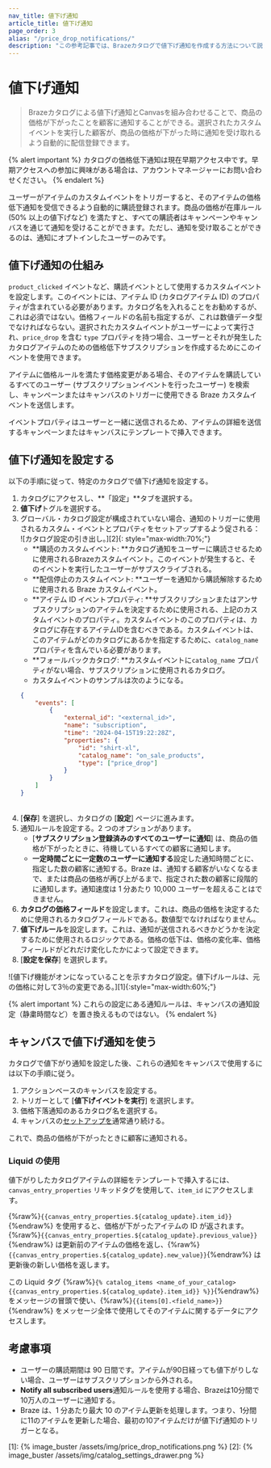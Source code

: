 ```yaml
---
nav_title: 値下げ通知
article_title: 値下げ通知
page_order: 3
alias: "/price_drop_notifications/"
description: "この参考記事では、Brazeカタログで値下げ通知を作成する方法について説明する。"
---
```


# 値下げ通知

> Brazeカタログによる値下げ通知とCanvasを組み合わせることで、商品の価格が下がったことを顧客に通知することができる。選択されたカスタムイベントを実行した顧客が、商品の価格が下がった時に通知を受け取れるよう自動的に配信登録できます。

{% alert important %}
カタログの価格低下通知は現在早期アクセス中です。早期アクセスへの参加に興味がある場合は、アカウントマネージャーにお問い合わせください。
{% endalert %}

ユーザーがアイテムのカスタムイベントをトリガーすると、そのアイテムの価格低下通知を受信できるよう自動的に購読登録されます。商品の価格が在庫ルール (50% 以上の値下げなど) を満たすと、すべての購読者はキャンペーンやキャンバスを通じて通知を受けることができます。ただし、通知を受け取ることができるのは、通知にオプトインしたユーザーのみです。 

## 値下げ通知の仕組み

`product_clicked` イベントなど、購読イベントとして使用するカスタムイベントを設定します。このイベントには、アイテム ID (カタログアイテム ID) のプロパティが含まれている必要があります。カタログ名を入れることをお勧めするが、これは必須ではない。価格フィールドの名前も指定するが、これは数値データ型でなければならない。選択されたカスタムイベントがユーザーによって実行され、`price_drop` を含む `type` プロパティを持つ場合、ユーザーとそれが発生したカタログアイテムのための価格低下サブスクリプションを作成するためにこのイベントを使用できます。

アイテムに価格ルールを満たす価格変更がある場合、そのアイテムを購読しているすべてのユーザー (サブスクリプションイベントを行ったユーザー) を検索し、キャンペーンまたはキャンバスのトリガーに使用できる Braze カスタムイベントを送信します。

イベントプロパティはユーザーと一緒に送信されるため、アイテムの詳細を送信するキャンペーンまたはキャンバスにテンプレートで挿入できます。

## 値下げ通知を設定する

以下の手順に従って、特定のカタログで値下げ通知を設定する。

1. カタログにアクセスし、**「設定」**タブを選択する。<br>
2. **値下げ**トグルを選択する。<br>
3. グローバル・カタログ設定が構成されていない場合、通知のトリガーに使用されるカスタム・イベントとプロパティをセットアップするよう促される：
    <br> ![カタログ設定の引き出し。][2]{: style="max-width:70%;"}
    - **購読のカスタムイベント: **カタログ通知をユーザーに購読させるために使用されるBrazeカスタムイベント。このイベントが発生すると、そのイベントを実行したユーザーがサブスクライブされる。
    - **配信停止のカスタムイベント: **ユーザーを通知から購読解除するために使用される Braze カスタムイベント。
    - **アイテム ID イベントプロパティ: **サブスクリプションまたはアンサブスクリプションのアイテムを決定するために使用される、上記のカスタムイベントのプロパティ。カスタムイベントのこのプロパティは、カタログに存在するアイテムIDを含むべきである。カスタムイベントは、このアイテムがどのカタログにあるかを指定するために、`catalog_name` プロパティを含んでいる必要があります。
    - **フォールバックカタログ: **カスタムイベントに`catalog_name` プロパティがない場合、サブスクリプションに使用されるカタログ。
    - カスタムイベントのサンプルは次のようになる。
    ```json
    {
        "events": [
            {
                "external_id": "<external_id>",
                "name": "subscription",
                "time": "2024-04-15T19:22:28Z",
                "properties": {
                    "id": "shirt-xl",
                    "catalog_name": "on_sale_products",
                    "type": ["price_drop"]
                }
            }
        ]
    }
    ```
    <br>
4. \[**保存**] を選択し、カタログの \[**設定**] ページに進みます。<br>
5. 通知ルールを設定する。2 つのオプションがあります。
    - \[**サブスクリプション登録済みのすべてのユーザーに通知**] は、商品の価格が下がったときに、待機しているすべての顧客に通知します。
    - **一定時間ごとに一定数のユーザーに通知する**設定した通知時間ごとに、指定した数の顧客に通知する。Braze は、通知する顧客がいなくなるまで、または商品の価格が再び上がるまで、指定された数の顧客に段階的に通知します。通知速度は 1 分あたり 10,000 ユーザーを超えることはできません。
6. **カタログの価格フィールド**を設定します。これは、商品の価格を決定するために使用されるカタログフィールドである。数値型でなければなりません。<br>
7. **値下げルール**を設定します。これは、通知が送信されるべきかどうかを決定するために使用されるロジックである。価格の低下は、価格の変化率、価格フィールドがどれだけ変化したかによって設定できます。<br>
8. \[**設定を保存**] を選択します。

![値下げ機能がオンになっていることを示すカタログ設定。値下げルールは、元の価格に対して3％の変更である。][1]{:style="max-width:60%;"}

{% alert important %}
これらの設定にある通知ルールは、キャンバスの通知設定（静粛時間など）を置き換えるものではない。
{% endalert %}

## キャンバスで値下げ通知を使う

カタログで値下がり通知を設定した後、これらの通知をキャンバスで使用するには以下の手順に従う。

1. アクションベースのキャンバスを設定する。
2. トリガーとして \[**値下げイベントを実行**] を選択します。
3. 価格下落通知のあるカタログ名を選択する。
4. キャンバスの[セットアップを]({{site.baseurl}}/user_guide/engagement_tools/canvas/create_a_canvas/create_a_canvas/)通常通り続ける。

これで、商品の価格が下がったときに顧客に通知される。

### Liquid の使用

値下がりしたカタログアイテムの詳細をテンプレートで挿入するには、`canvas_entry_properties` リキッドタグを使用して、`item_id` にアクセスします。 

{%raw%}``{{canvas_entry_properties.${catalog_update}.item_id}}``{%endraw%} を使用すると、価格が下がったアイテムの ID が返されます。{%raw%}``{{canvas_entry_properties.${catalog_update}.previous_value}}``{%endraw%} は更新前のアイテムの価格を返し、{%raw%}``{{canvas_entry_properties.${catalog_update}.new_value}}``{%endraw%} は更新後の新しい価格を返します。 

この Liquid タグ {%raw%}``{% catalog_items <name_of_your_catalog> {{canvas_entry_properties.${catalog_update}.item_id}} %}}``{%endraw%} をメッセージの冒頭で使い、{%raw%}`{{items[0].<field_name>}}`{%endraw%} をメッセージ全体で使用してそのアイテムに関するデータにアクセスします。

## 考慮事項

- ユーザーの購読期間は 90 日間です。アイテムが90日経っても値下がりしない場合、ユーザーはサブスクリプションから外される。
- **Notify all subscribed users**通知ルールを使用する場合、Brazeは10分間で10万人のユーザーに通知する。
- Braze は、1 分あたり最大 10 のアイテム更新を処理します。つまり、1分間に11のアイテムを更新した場合、最初の10アイテムだけが値下げ通知のトリガーとなる。

[1]: {% image_buster /assets/img/price_drop_notifications.png %}
[2]: {% image_buster /assets/img/catalog_settings_drawer.png %}
